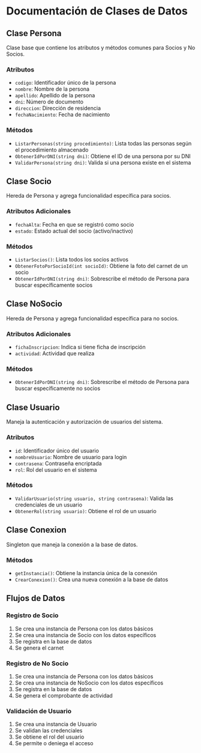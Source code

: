 # Documentación de Clases de Datos

## Clase Persona
Clase base que contiene los atributos y métodos comunes para Socios y No Socios.

### Atributos
- `codigo`: Identificador único de la persona
- `nombre`: Nombre de la persona
- `apellido`: Apellido de la persona
- `dni`: Número de documento
- `direccion`: Dirección de residencia
- `fechaNacimiento`: Fecha de nacimiento

### Métodos
- `ListarPersonas(string procedimiento)`: Lista todas las personas según el procedimiento almacenado
- `ObtenerIdPorDNI(string dni)`: Obtiene el ID de una persona por su DNI
- `ValidarPersona(string dni)`: Valida si una persona existe en el sistema

## Clase Socio
Hereda de Persona y agrega funcionalidad específica para socios.

### Atributos Adicionales
- `fechaAlta`: Fecha en que se registró como socio
- `estado`: Estado actual del socio (activo/inactivo)

### Métodos
- `ListarSocios()`: Lista todos los socios activos
- `ObtenerFotoPorSocioId(int socioId)`: Obtiene la foto del carnet de un socio
- `ObtenerIdPorDNI(string dni)`: Sobrescribe el método de Persona para buscar específicamente socios

## Clase NoSocio
Hereda de Persona y agrega funcionalidad específica para no socios.

### Atributos Adicionales
- `fichaInscripcion`: Indica si tiene ficha de inscripción
- `actividad`: Actividad que realiza

### Métodos
- `ObtenerIdPorDNI(string dni)`: Sobrescribe el método de Persona para buscar específicamente no socios

## Clase Usuario
Maneja la autenticación y autorización de usuarios del sistema.

### Atributos
- `id`: Identificador único del usuario
- `nombreUsuario`: Nombre de usuario para login
- `contrasena`: Contraseña encriptada
- `rol`: Rol del usuario en el sistema

### Métodos
- `ValidarUsuario(string usuario, string contrasena)`: Valida las credenciales de un usuario
- `ObtenerRol(string usuario)`: Obtiene el rol de un usuario

## Clase Conexion
Singleton que maneja la conexión a la base de datos.

### Métodos
- `getInstancia()`: Obtiene la instancia única de la conexión
- `CrearConexion()`: Crea una nueva conexión a la base de datos

## Flujos de Datos

### Registro de Socio
1. Se crea una instancia de Persona con los datos básicos
2. Se crea una instancia de Socio con los datos específicos
3. Se registra en la base de datos
4. Se genera el carnet

### Registro de No Socio
1. Se crea una instancia de Persona con los datos básicos
2. Se crea una instancia de NoSocio con los datos específicos
3. Se registra en la base de datos
4. Se genera el comprobante de actividad

### Validación de Usuario
1. Se crea una instancia de Usuario
2. Se validan las credenciales
3. Se obtiene el rol del usuario
4. Se permite o deniega el acceso 